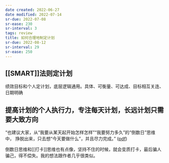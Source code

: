 ```yaml
---
date created: 2022-06-27
date modified: 2022-07-14
sr-due: 2022-07-08
sr-ease: 230
sr-interval: 3
tags: review
title: 如何合理地制定计划
sr-due: 2022-08-12
sr-interval: 29
sr-ease: 250
---
```


## [[SMART]]法则定计划

绩效目标和个人定计划，底层逻辑通用。具体、可衡量、可达成、目标相互关连、日期明确

## 提高计划的个人执行力，专注每天计划，长远计划只需要大致方向

“也建议大家，从“我要从某天起开始怎样怎样”“我要努力多久”的“倒数日”思维中， 挣脱出来，只去想“今天要做什么”，并且尽力完成。” ([pdf](zotero://open-pdf/library/items/Y7DTQ5YF?page=5&annotation=MPNFLCQU))

倒数日思维和[[打卡]]思维也有点像，坚持不住的时候，就会变质打卡，最后骗人骗己，得不偿失。我的想法跟作者几乎很类似。
